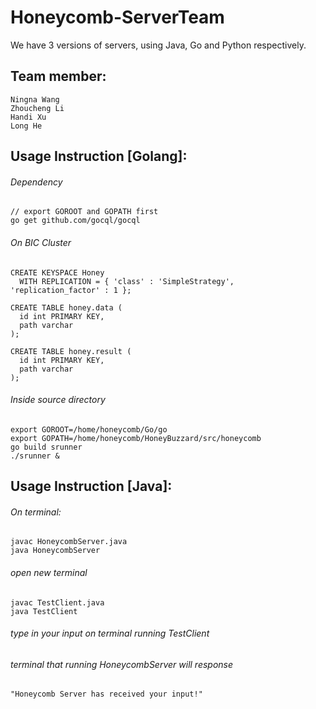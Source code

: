 # Honeycomb-ServerTeam
We have 3 versions of servers, using Java, Go and Python respectively.

## Team member:
  	Ningna Wang
  	Zhoucheng Li
  	Handi Xu
  	Long He

## Usage Instruction [Golang]:
###### Dependency
```
// export GOROOT and GOPATH first
go get github.com/gocql/gocql
```  	
  	

###### On BIC Cluster
```
CREATE KEYSPACE Honey
  WITH REPLICATION = { 'class' : 'SimpleStrategy', 'replication_factor' : 1 };

CREATE TABLE honey.data (
  id int PRIMARY KEY,
  path varchar
);

CREATE TABLE honey.result (
  id int PRIMARY KEY,
  path varchar
);
```

###### Inside source directory
```
export GOROOT=/home/honeycomb/Go/go
export GOPATH=/home/honeycomb/HoneyBuzzard/src/honeycomb
go build srunner
./srunner &
```
## Usage Instruction [Java]:
###### On terminal:
```
javac HoneycombServer.java
java HoneycombServer
```

###### open new terminal
```
javac TestClient.java
java TestClient
```

###### type in your input on terminal running TestClient
###### terminal that running HoneycombServer will response 
```
"Honeycomb Server has received your input!"
```
   
